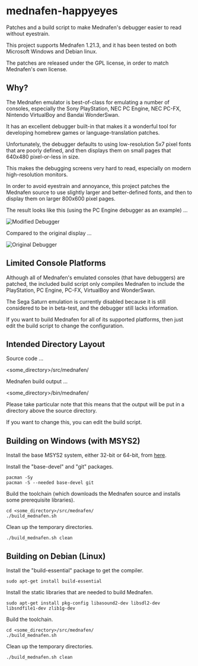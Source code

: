 # mednafen-happyeyes

Patches and a build script to make Mednafen's debugger easier to read without eyestrain.

This project supports Mednafen 1.21.3, and it has been tested on both Microsoft Windows and Debian linux.

The patches are released under the GPL license, in order to match Mednafen's own license.


## Why?

The Mednafen emulator is best-of-class for emulating a number of consoles, especially the Sony PlayStation, NEC PC Engine, NEC PC-FX, Nintendo VirtualBoy and Bandai WonderSwan.

It has an excellent debugger built-in that makes it a wonderful tool for developing homebrew games or language-translation patches.

Unfortunately, the debugger defaults to using low-resolution 5x7 pixel fonts that are poorly defined, and then displays them on small pages that 640x480 pixel-or-less in size.

This makes the debugging screens very hard to read, especially on modern high-resolution monitors.

In order to avoid eyestrain and annoyance, this project patches the Mednafen source to use slightly larger and better-defined fonts, and then to display them on larger 800x600 pixel pages.

The result looks like this (using the PC Engine debugger as an example) ...

![Modified Debugger](https://farm5.staticflickr.com/4823/32392679408_a85a16269a_o.png)

Compared to the original display ...

![Original Debugger](https://farm5.staticflickr.com/4873/32392679508_34b8193318_o.png)


## Limited Console Platforms

Although all of Mednafen's emulated consoles (that have debuggers) are patched, the included build script only compiles Mednafen to include the PlayStation, PC Engine, PC-FX, VirtualBoy and WonderSwan.

The Sega Saturn emulation is currently disabled because it is still considered to be in beta-test, and the debugger still lacks information.

If you want to build Mednafen for all of its supported platforms, then just edit the build script to change the configuration.


## Intended Directory Layout

Source code ...

<some_directory>/src/mednafen/

Mednafen build output ...

<some_directory>/bin/mednafen/


Please take particular note that this means that the output will be put in a directory above the source directory.

If you want to change this, you can edit the build script.


## Building on Windows (with MSYS2)

Install the base MSYS2 system, either 32-bit or 64-bit, from [here](https://www.msys2.org/).

Install the "base-devel" and "git" packages.
```
pacman -Sy
pacman -S --needed base-devel git
```

Build the toolchain (which downloads the Mednafen source and installs some prerequisite libraries).
```
cd <some_directory>/src/mednafen/
./build_mednafen.sh
```

Clean up the temporary directories.
```
./build_mednafen.sh clean
```


## Building on Debian (Linux)

Install the "build-essential" package to get the compiler.
```
sudo apt-get install build-essential
```

Install the static libraries that are needed to build Mednafen.
```
sudo apt-get install pkg-config libasound2-dev libsdl2-dev libsndfile1-dev zlib1g-dev
```

Build the toolchain.
```
cd <some_directory>/src/mednafen/
./build_mednafen.sh
```

Clean up the temporary directories.
```
./build_mednafen.sh clean
```
